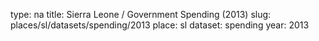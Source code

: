 type: na
title: Sierra Leone / Government Spending (2013)
slug: places/sl/datasets/spending/2013
place: sl
dataset: spending
year: 2013
